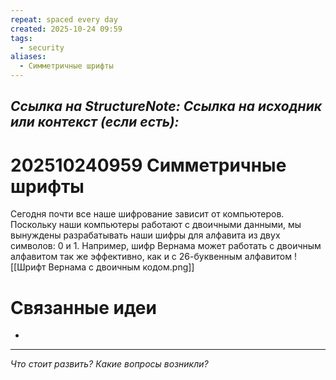```yaml
---
repeat: spaced every day
created: 2025-10-24 09:59
tags:
  - security
aliases:
  - Симметричные шрифты
---
```

*Ссылка на StructureNote:*
*Ссылка на исходник или контекст (если есть):*
-

# 202510240959 Симметричные шрифты

Сегодня почти все наше шифрование зависит от компьютеров. Поскольку наши компьютеры работают с двоичными данными, мы вынуждены разрабатывать наши шифры для алфавита из двух символов: 0 и 1. Например, шифр Вернама может работать с двоичным алфавитом так же эффективно, как и с 26-буквенным алфавитом
![[Шрифт Вернама с двоичным кодом.png]]

# Связанные идеи

- 

---

*Что стоит развить? Какие вопросы возникли?*

